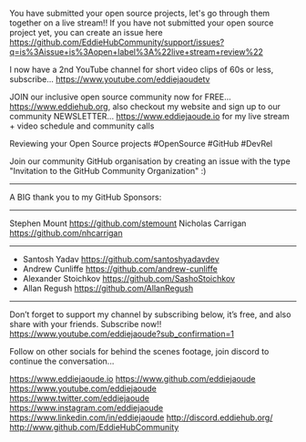 You have submitted your open source projects, let's go through them together on a live stream!! If you have not submitted your open source project yet, you can create an issue here https://github.com/EddieHubCommunity/support/issues?q=is%3Aissue+is%3Aopen+label%3A%22live+stream+review%22

I now have a 2nd YouTube channel for short video clips of 60s or less, subscribe...
https://www.youtube.com/eddiejaoudetv

JOIN our inclusive open source community now for FREE... https://www.eddiehub.org, also checkout my website and sign up to our community NEWSLETTER... https://www.eddiejaoude.io for my live stream + video schedule and community calls

Reviewing your Open Source projects #OpenSource #GitHub #DevRel

Join our community GitHub organisation by creating an issue with the type "Invitation to the GitHub Community Organization" :)

---------------------------------------------------------------------------------------------------

A BIG thank you to my GitHub Sponsors:
***
Stephen Mount https://github.com/stemount
Nicholas Carrigan https://github.com/nhcarrigan
***

- Santosh Yadav https://github.com/santoshyadavdev
- Andrew Cunliffe https://github.com/andrew-cunliffe
- Alexander Stoichkov https://github.com/SashoStoichkov
- Allan Regush https://github.com/AllanRegush

---------------------------------------------------------------------------------------------------

Don’t forget to support my channel by subscribing below, it’s free, and also share with your friends. Subscribe now!!
https://www.youtube.com/eddiejaoude?sub_confirmation=1

Follow on other socials for behind the scenes footage, join discord to continue the conversation...

https://www.eddiejaoude.io
https://www.github.com/eddiejaoude
https://www.youtube.com/eddiejaoude
https://www.twitter.com/eddiejaoude
https://www.instagram.com/eddiejaoude
https://www.linkedin.com/in/eddiejaoude
http://discord.eddiehub.org/
http://www.github.com/EddieHubCommunity
